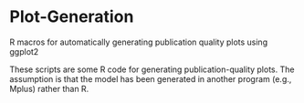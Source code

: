 # Plot-Generation
R macros for automatically generating publication quality plots using ggplot2

These scripts are some R code for generating publication-quality plots. The assumption is that the model has been generated in another program (e.g., Mplus) rather than R.
